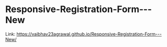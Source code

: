 # Responsive-Registration-Form---New
Link: https://vaibhav23agrawal.github.io/Responsive-Registration-Form---New/
